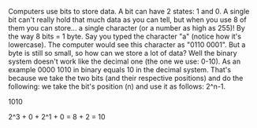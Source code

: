 Computers use bits to store data. A bit can have 2 states: 1 and 0. A single bit can't really hold that much data as you can tell, but when you use 8 of them you can store... a single character (or a number as high as 255)! By the way 8 bits = 1 byte.
Say you typed the character "a" (notice how it's lowercase). The computer would see this character as "0110 0001".
But a byte is still so small, so how can we store a lot of data? Well the binary system doesn't work like the decimal one (the one we use: 0-10). As an example 0000 1010 in binary equals 10 in the decimal system. That's because we take the two bits (and their respective positions) and do the following:
we take the bit's position (n) and use it as follows: 2^n-1.

1010

2^3 + 0 + 2^1 + 0 = 8 + 2 = 10
